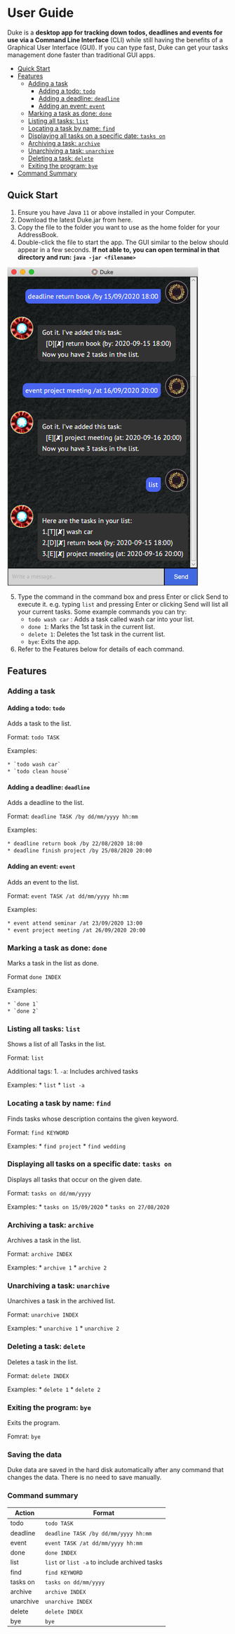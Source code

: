 # User Guide

Duke is a **desktop app for tracking down todos, deadlines and events for use via a Command Line Interface** (CLI) while still having the benefits of a Graphical User Interface (GUI). If you can type fast, Duke can get your tasks management done faster than traditional GUI apps.

* [Quick Start](#quick-start)
* [Features](#features)
	* [Adding a task](#adding-a-task)
		* [Adding a todo: `todo`](#adding-a-todo-todo)
		* [Adding a deadline: `deadline`](#adding-a-deadline-deadline)
		* [Adding an event: `event`](#adding-an-event-event)
	* [Marking a task as done: `done`](#marking-a-task-as-done-done)
	* [Listing all tasks: `list`](#listing-all-tasks-list)
	* [Locating a task by name: `find`](#locating-a-task-by-name-find)
	* [Displaying all tasks on a specific date: `tasks on`](#displaying-all-tasks-on-a-specific-date-tasks-on)
	* [Archiving a task: `archive`](#archiving-a-task-archive)
	* [Unarchiving a task: `unarchive`](#unarchiving-a-task-unarchive)
	* [Deleting a task: `delete`](#deleting-a-task-delete)
	* [Exiting the program: `bye`](#exiting-the-program-bye)
* [Command Summary](#command-summary)

## Quick Start
1. Ensure you have Java `11` or above installed in your Computer.
2. Download the latest Duke.jar from here.
3. Copy the file to the folder you want to use as the home folder for your AddressBook.
4. Double-click the file to start the app. The GUI similar to the below should appear in a few seconds. **If not able to, you can open terminal in that directory and run: `java -jar <filename>`**

![Duke GUI](https://github.com/FH-30/ip/blob/master/docs/Ui.png)

5. Type the command in the command box and press Enter or click Send to execute it. e.g. typing `list` and pressing Enter or clicking Send will list all your current tasks.
Some example commands you can try:
	* `todo wash car` : Adds a task called wash car into your list.
	* `done 1`: Marks the 1st task in the current list.
	* `delete 1`: Deletes the 1st task in the current list.
	* `bye`: Exits the app.
6. Refer to the Features below for details of each command.

## Features 

### Adding a task

#### Adding a todo: `todo`

Adds a task to the list.

Format: `todo TASK`

Examples:

	* `todo wash car`
	* `todo clean house`

#### Adding a deadline: `deadline`

Adds a deadline to the list.

Format: `deadline TASK /by dd/mm/yyyy hh:mm`

Examples:

	* deadline return book /by 22/08/2020 18:00
	* deadline finish project /by 25/08/2020 20:00

#### Adding an event: `event`

Adds an event to the list.

Format: `event TASK /at dd/mm/yyyy hh:mm`

Examples:

	* event attend seminar /at 23/09/2020 13:00
	* event project meeting /at 26/09/2020 20:00

### Marking a task as done: `done`

Marks a task in the list as done.

Format `done INDEX`

Examples:
	
	* `done 1`
	* `done 2`

### Listing all tasks: `list`

Shows a list of all Tasks in the list.

Format: `list`

Additional tags:
	1. `-a`: Includes archived tasks

Examples:
	* `list`
	* `list -a`


###  Locating a task by name: `find`

Finds tasks whose description contains the given keyword.

Format: `find KEYWORD`

Examples:
	* `find project`
	* `find wedding`

### Displaying all tasks on a specific date: `tasks on`

Displays all tasks that occur on the given date.

Format: `tasks on dd/mm/yyyy`

Examples:
	* `tasks on 15/09/2020`
	* `tasks on 27/08/2020`

### Archiving a task: `archive`

Archives a task in the list.

Format: `archive INDEX`

Examples:
	* `archive 1`
	* `archive 2`

### Unarchiving a task: `unarchive`

Unarchives a task in the archived list.

Format: `unarchive INDEX`

Examples:
	* `unarchive 1`
	* `unarchive 2`

### Deleting a task: `delete`

Deletes a task in the list.

Format: `delete INDEX`

Examples:
	* `delete 1`
	* `delete 2`

### Exiting the program: `bye`

Exits the program.

Fomrat: `bye`

### Saving the data

Duke data are saved in the hard disk automatically after any command that changes the data. There is no need to save manually.

### Command summary

Action | Format
-------|-------
todo | `todo TASK`
deadline | `deadline TASK /by dd/mm/yyyy hh:mm`
event | `event TASK /at dd/mm/yyyy hh:mm`
done | `done INDEX`
list | `list` or `list -a` to include archived tasks
find | `find KEYWORD`
tasks on | `tasks on dd/mm/yyyy`
archive | `archive INDEX`
unarchive | `unarchive INDEX`
delete | `delete INDEX`
bye | `bye`